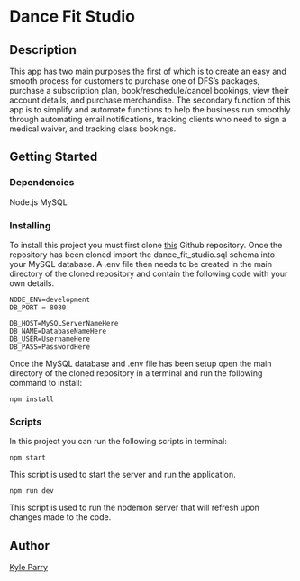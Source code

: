 # Dance Fit Studio

## Description

This app has two main purposes the first of which is to create an easy and smooth process for customers to purchase one of DFS’s packages, purchase a subscription plan, book/reschedule/cancel bookings, view their account details, and purchase merchandise. The secondary function of this app is to simplify and automate functions to help the business run smoothly through automating email notifications, tracking clients who need to sign a medical waiver, and tracking class bookings.

## Getting Started

### Dependencies

Node.js
MySQL

### Installing

To install this project you must first clone [this](https://github.com/Kyle-Parry/project) Github repository.
Once the repository has been cloned import the dance_fit_studio.sql schema into your MySQL database.
A .env file then needs to be created in the main directory of the cloned repository and contain the following code with your own details.

```
NODE_ENV=development
DB_PORT = 8080

DB_HOST=MySQLServerNameHere
DB_NAME=DatabaseNameHere
DB_USER=UsernameHere
DB_PASS=PasswordHere
```

Once the MySQL database and .env file has been setup open the main directory of the cloned repository in a terminal and run the following command to install:

```
npm install
```

### Scripts

In this project you can run the following scripts in terminal:

```
npm start
```

This script is used to start the server and run the application.

```
npm run dev
```

This script is used to run the nodemon server that will refresh upon changes made to the code.

## Author

[Kyle Parry](https://github.com/Kyle-Parry)

